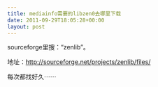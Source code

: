 ```yaml
---
title: mediainfo需要的libzen0去哪里下载
date: 2011-09-29T18:05:28+00:00
layout: post
---
```

sourceforge里搜：“zenlib”。

地址：http://sourceforge.net/projects/zenlib/files/

每次都找好久⋯⋯
